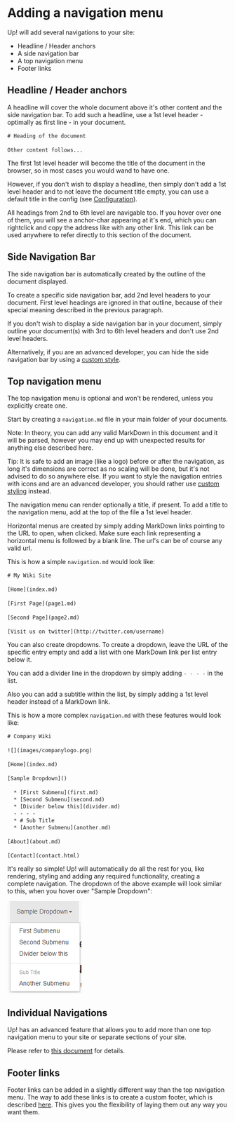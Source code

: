 # Adding a navigation menu

Up! will add several navigations to your site:
  * Headline / Header anchors
  * A side navigation bar
  * A top navigation menu
  * Footer links


## Headline / Header anchors

A headline will cover the whole document above it's other content and the side navigation bar. 
To add such a headline, use a 1st level header - optimally as first line - in your document. 

    # Heading of the document
    
    Other content follows...

The first 1st level header will become the title of the document in the browser, so in most cases you would wand to have one. 

However, if you don't wish to display a headline, then simply don't add a 1st level header and to not leave the document title empty, 
you can use a default title in the config (see [Configuration](config.md)).

All headings from 2nd to 6th level are navigable too. If you hover over one of them, you will see a anchor-char appearing at it's end, 
which you can rightclick and copy the address like with any other link. This link can be used anywhere to refer directly to this section of the document.


## Side Navigation Bar

The side navigation bar is automatically created by the outline of the document displayed. 

To create a specific side navigation bar, add 2nd level headers to your document. First level headings are ignored in that outline, 
because of their special meaning described in the previous paragraph. 

If you don't wish to display a side navigation bar in your document, simply outline your document(s) 
with 3rd to 6th level headers and don't use 2nd level headers.

Alternatively, if you are an advanced developer, you can hide the side navigation bar by using a [custom style](custom-styles.md).


## Top navigation menu

The top navigation menu is optional and won't be rendered, unless you explicitly create one. 

Start by creating a `navigation.md` file in your main folder of your documents. 

Note: In theory, you can add any valid MarkDown in this document and it will be parsed, however you may end up 
with unexpected results for anything else described here. 

Tip: It is safe to add an image (like a logo) before or after the navigation, as long it's dimensions are 
correct as no scaling will be done, but it's not advised to do so anywhere else. If you want to style the navigation 
entries with icons and are an advanced developer, you should rather use [custom styling](custom-styles.md) instead. 

The navigation menu can render optionally a title, if present. To add a title to the navigation menu, 
add at the top of the file a 1st level header. 

Horizontal menus are created by simply adding MarkDown links pointing to the URL to open, when clicked. 
Make sure each link representing a horizontal menu is followed by a blank line. The url's can be of course any valid url.

This is how a simple `navigation.md` would look like:


    # My Wiki Site
    
    [Home](index.md)

    [First Page](page1.md)
    
    [Second Page](page2.md)
    
    [Visit us on twitter](http://twitter.com/username)

You can also create dropdowns. To create a dropdown, leave the URL of the specific entry empty and add a list 
with one MarkDown link per list entry below it. 

You can add a divider line in the dropdown by simply adding `- - - -` in the list. 

Also you can add a subtitle within the list, by simply adding a 1st level header instead of a MarkDown link. 

This is how a more complex `navigation.md` with these features would look like:

    # Company Wiki

    ![](images/companylogo.png)
    
    [Home](index.md)

    [Sample Dropdown]()

      * [First Submenu](first.md)
      * [Second Submenu](second.md)
      * [Divider below this](divider.md)
      - - - -
      * # Sub Title
      * [Another Submenu](another.md)

    [About](about.md)
    
    [Contact](contact.html)

It's really so simple! Up! will automatically do all the rest for you, like rendering, styling and adding any required functionality, creating a complete navigation. 
The dropdown of the above example will look similar to this, when you hover over "Sample Dropdown":

![](img/menu-sample-dropdown.png)


## Individual Navigations

Up! has an advanced feature that allows you to add more than one top navigation menu to your site or separate sections of your site. 

Please refer to [this document](multiple-navigation.md) for details. 


## Footer links

Footer links can be added in a slightly different way than the top navigation menu. The way to add these links is to 
create a custom footer, which is described [here](custom-footer.md). This gives you the flexibility of laying them out any way you want them. 

